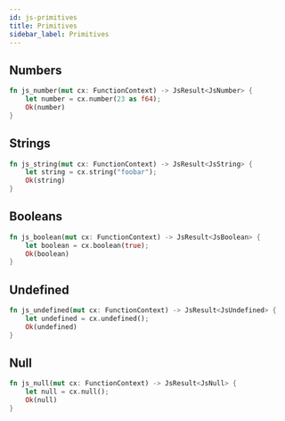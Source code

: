 ```yaml
---
id: js-primitives
title: Primitives
sidebar_label: Primitives
---
```


## Numbers

```rust
fn js_number(mut cx: FunctionContext) -> JsResult<JsNumber> {
    let number = cx.number(23 as f64);
    Ok(number)
}
```

## Strings

```rust
fn js_string(mut cx: FunctionContext) -> JsResult<JsString> {
    let string = cx.string("foobar");
    Ok(string)
}
```

## Booleans

```rust
fn js_boolean(mut cx: FunctionContext) -> JsResult<JsBoolean> {
    let boolean = cx.boolean(true);
    Ok(boolean)
}
```

## Undefined
```rust
fn js_undefined(mut cx: FunctionContext) -> JsResult<JsUndefined> {
    let undefined = cx.undefined();
    Ok(undefined)
}
```
## Null

```rust
fn js_null(mut cx: FunctionContext) -> JsResult<JsNull> {
    let null = cx.null();
    Ok(null)
}
```
